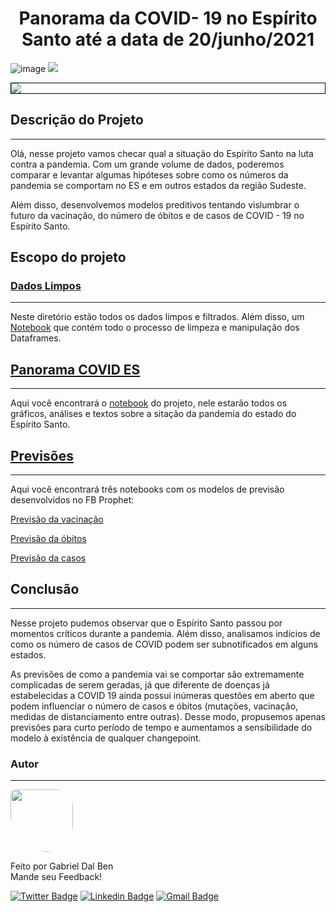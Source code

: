 <h1 align="center">Panorama da COVID- 19 no Espírito Santo até a data de 20/junho/2021</h1>

![image](https://github.com/GabrielDalBen/covid_ES/blob/main/dados_limpos/Panorama%20COVID%20-%20Esp%C3%ADrito%20Santo.jpg?raw=true)
<img src="https://github.com/GabrielDalBen/covid_ES/blob/main/dados_limpos/Panorama%20COVID%20-%20Esp%C3%ADrito%20Santo.jpg?raw=true" class="center">


<div style="border: 1px solid black;">
<img class="right" src ="https://github.com/GabrielDalBen/covid_ES/blob/main/dados_limpos/Panorama%20COVID%20-%20Esp%C3%ADrito%20Santo.jpg?raw=true">

</div>

## Descrição do Projeto
---
Olá, nesse projeto vamos checar qual a situação do Espírito Santo na luta contra a pandemia. Com um grande volume de dados, poderemos comparar e levantar algumas hipóteses sobre como os números da pandemia se comportam no ES e em outros estados da região Sudeste.

Além disso, desenvolvemos modelos preditivos tentando vislumbrar o futuro da vacinação, do número de óbitos e de casos de COVID - 19 no Espírito Santo. 


## Escopo do projeto 
### [Dados Limpos](https://github.com/GabrielDalBen/covid_ES/tree/main/dados_limpos)
---
Neste diretório estão todos os dados limpos e filtrados. Além disso, um [Notebook](https://github.com/GabrielDalBen/covid_ES/blob/main/dados_limpos/Limpeza_dados.ipynb) que contém todo o processo de limpeza e manipulação dos Dataframes.

## [Panorama COVID ES](https://github.com/GabrielDalBen/covid_ES/tree/main/panorama_COVID_ES)
---
Aqui você encontrará o [notebook](https://github.com/GabrielDalBen/covid_ES/blob/main/panorama_COVID_ES/Panorama_covid_Es.ipynb) do projeto, nele estarão todos os gráficos, análises e textos sobre a sitação da pandemia do estado do Espírito Santo.

## [Previsões](https://github.com/GabrielDalBen/covid_ES/tree/main/previsoes)
---
Aqui você encontrará três notebooks com os modelos de previsão desenvolvidos no FB Prophet:

[Previsão da vacinação](https://github.com/GabrielDalBen/covid_ES/blob/main/previsoes/1_Previsao_vacinacao.ipynb)

[Previsão da óbitos](https://github.com/GabrielDalBen/covid_ES/blob/main/previsoes/2_Previsao_obitos.ipynb)

[Previsão da casos](https://github.com/GabrielDalBen/covid_ES/blob/main/previsoes/3_Previsao_casos.ipynb) 



## Conclusão
---
Nesse projeto pudemos observar que o Espírito Santo passou por momentos críticos durante a pandemia. Além disso, analisamos indícios de como os número de casos de COVID podem ser subnotificados em alguns estados.

As previsões de como a pandemia vai se comportar são extremamente complicadas de serem geradas, já que diferente de doenças já estabelecidas a COVID 19 ainda possui inúmeras questões em aberto que podem influenciar o número de casos e óbitos (mutações, vacinação, medidas de distanciamento entre outras). Desse modo, propusemos apenas previsões para curto período de tempo e aumentamos a sensibilidade do modelo à existência de qualquer changepoint. 




### Autor
---
 <img style="border-radius:  10% 30% 50% 70%;" src="https://avatars3.githubusercontent.com/u/16099477?s=400&u=9c91a633df96d3a8907f7a12ba7e2dade0482c72&v=4" width="100px;" alt=""/>
 <br />
 
Feito por Gabriel Dal Ben
<br />
Mande seu Feedback!

[![Twitter Badge](https://img.shields.io/badge/-@gabriel_bd-1ca0f1?style=flat-square&labelColor=1ca0f1&logo=twitter&logoColor=white&link=https://twitter.com/gabriel_bd)](https://twitter.com/gabriel_bd) [![Linkedin Badge](https://img.shields.io/badge/-Gabriel-blue?style=flat-square&logo=Linkedin&logoColor=white&link=https://www.linkedin.com/in/gabrieldalben/)](www.linkedin.com/in/gabrieldalben/) 
[![Gmail Badge](https://img.shields.io/badge/-gbdalbem.26@gmail.com-c14438?style=flat-square&logo=Gmail&logoColor=white&link=mailto:gbdalbem.26@gmail.com)](mailto:gbdalbem.26@gmail.com)

<gif src='https://media1.tenor.com/images/863df132b0c2a69ce7681c7ce64a744c/tenor.gif?itemid=20720474' width="800" height="800">
